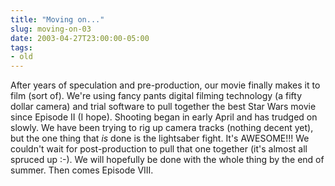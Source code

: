 ```yaml
---
title: "Moving on..."
slug: moving-on-03
date: 2003-04-27T23:00:00-05:00
tags:
- old
---
```

After years of speculation and pre-production, our movie finally makes it to film (sort of). We're using fancy pants digital filming technology (a fifty dollar camera) and  trial software to pull together the best Star Wars movie since Episode II (I hope). Shooting began in early April and has trudged on slowly. We have been trying to rig up camera tracks (nothing decent yet), but the one thing that _is_ done  is the lightsaber fight. It's AWESOME!!! We couldn't wait for post-production to pull that one together (it's almost all spruced up :-). We will hopefully be done with the whole thing by the end of summer. Then comes Episode VIII.
